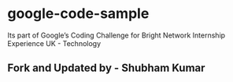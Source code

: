 # google-code-sample
Its part of Google’s Coding Challenge for Bright Network Internship Experience UK - Technology
## Fork and Updated by - Shubham Kumar 
